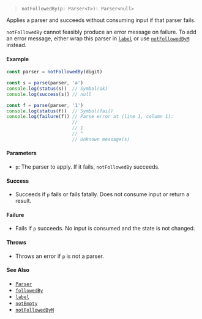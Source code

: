 <!--
 Copyright (c) 2020 Thomas J. Otterson
 
 This software is released under the MIT License.
 https://opensource.org/licenses/MIT
-->

> `notFollowedBy(p: Parser<T>): Parser<null>`

Applies a parser and succeeds without consuming input if that parser fails.

`notFollowedBy` cannot feasibly produce an error message on failure. To add an error message, either wrap this parser in [`label`](label.md) or use [`notFollowedByM`](notfollowedbym.md) instead.

#### Example

```javascript
const parser = notFollowedBy(digit)

const s = parse(parser, 'a')
console.log(status(s))  // Symbol(ok)
console.log(success(s)) // null

const f = parse(parser, '1')
console.log(status(f))  // Symbol(fail)
console.log(failure(f)) // Parse error at (line 1, column 1):
                        //
                        // 1
                        // ^
                        // Unknown message(s)
```

#### Parameters

* `p`: The parser to apply. If it fails, `notFollowedBy` succeeds.

#### Success

* Succeeds if `p` fails or fails fatally. Does not consume input or return a result.

#### Failure

* Fails if `p` succeeds. No input is consumed and the state is not changed.

#### Throws

* Throws an error if `p` is not a parser.

#### See Also

* [`Parser`](../types/parser.md)
* [`followedBy`](followedby.md)
* [`label`](label.md)
* [`notEmpty`](notempty.md)
* [`notFollowedByM`](notfollowedbym.md)